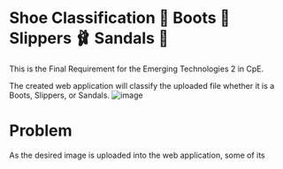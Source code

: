 # Shoe Classification :date: Boots :boot: Slippers 🩰 Sandals :sandal: 

This is the Final Requirement for the Emerging Technologies 2 in CpE.

The created web application will classify the uploaded file whether it is a Boots, Slippers, or Sandals. 
![image](https://github.com/NealianNanquil/Final-req-emerging-tech/assets/112042119/9e03a228-da0a-4da0-944c-a677c142108c)

# Problem
As the desired image is uploaded into the web application, some of its 

